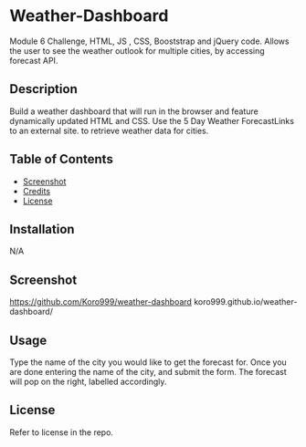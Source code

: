 # Weather-Dashboard
Module 6 Challenge, HTML, JS , CSS, Booststrap and jQuery code. Allows the user to see the weather 
outlook for multiple cities, by accessing forecast API. 

## Description

Build a weather dashboard that will run in the browser and feature dynamically updated HTML and CSS.
Use the 5 Day Weather ForecastLinks to an external site. to retrieve weather data for cities.

## Table of Contents

- [Screenshot](#screenshot)
- [Credits](#credits)
- [License](#license)

## Installation

N/A

## Screenshot 
https://github.com/Koro999/weather-dashboard
koro999.github.io/weather-dashboard/

## Usage

Type the name of the city you would like to get the forecast for. Once you are done entering the name 
of the city, and submit the form. The forecast will pop on the right, labelled accordingly.

## License

Refer to license in the repo. 
